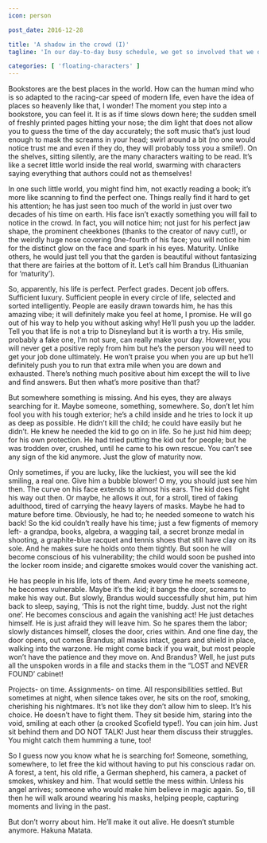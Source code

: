 ```yaml
---
icon: person

post_date: 2016-12-28

title: 'A shadow in the crowd (I)'
tagline: 'In our day-to-day busy schedule, we get so involved that we often fail to notice the person sitting next to us in the metro. We have no idea of them- their life, their dreams, their nightmares. But there are several amazing people around us in the crowd. I prefer calling them “Shadows in the crowd”. This story is about one such shadow...like our previous Huna.'

categories: [ 'floating-characters' ]
---
```

Bookstores are the best places in the world. How can the human mind who is so adapted to the racing-car speed of modern life, even have the idea of places so heavenly like that, I wonder! The moment you step into a bookstore, you can feel it. It is as if time slows down here; the sudden smell of freshly printed pages hitting your nose; the dim light that does not allow you to guess the time of the day accurately; the soft music that’s just loud enough to mask the screams in your head; swirl around a bit (no one would notice trust me and even if they do, they will probably toss you a smile!). On the shelves, sitting silently, are the many characters waiting to be read. It’s like a secret little world inside the real world, swarming with characters saying everything that authors could not as themselves!

In one such little world, you might find him, not exactly reading a book; it’s more like scanning to find the perfect one. Things really find it hard to get his attention; he has just seen too much of the world in just over two decades of his time on earth. His face isn’t exactly something you will fail to notice in the crowd. In fact, you will notice him; not just for his perfect jaw shape, the prominent cheekbones (thanks to the creator of navy cut!), or the weirdly huge nose covering 0ne-fourth of his face; you will notice him for the distinct glow on the face and spark in his eyes. Maturity. Unlike others, he would just tell you that the garden is beautiful without fantasizing that there are fairies at the bottom of it. Let’s call him Brandus (Lithuanian for ‘maturity’).

So, apparently, his life is perfect. Perfect grades. Decent job offers. Sufficient luxury. Sufficient people in every circle of life, selected and sorted intelligently. People are easily drawn towards him, he has this amazing vibe; it will definitely make you feel at home, I promise. He will go out of his way to help you without asking why! He’ll push you up the ladder. Tell you that life is not a trip to Disneyland but it is worth a try. His smile, probably a fake one, I‘m not sure, can really make your day. However, you will never get a positive reply from him but he’s the person you will need to get your job done ultimately. He won’t praise you when you are up but he’ll definitely push you to run that extra mile when you are down and exhausted. There’s nothing much positive about him except the will to live and find answers. But then what’s more positive than that?

But somewhere something is missing. And his eyes, they are always searching for it. Maybe someone, something, somewhere. So, don’t let him fool you with his tough exterior; he’s a child inside and he tries to lock it up as deep as possible. He didn’t kill the child; he could have easily but he didn’t. He knew he needed the kid to go on in life. So he just hid him deep; for his own protection. He had tried putting the kid out for people; but he was trodden over, crushed, until he came to his own rescue. You can’t see any sign of the kid anymore. Just the glow of maturity now.

Only sometimes, if you are lucky, like the luckiest, you will see the kid smiling, a real one. Give him a bubble blower! O my, you should just see him then. The curve on his face extends to almost his ears. The kid does fight his way out then. Or maybe, he allows it out, for a stroll, tired of faking adulthood, tired of carrying the heavy layers of masks. Maybe he had to mature before time. Obviously, he had to; he needed someone to watch his back! So the kid couldn’t really have his time; just a few figments of memory left- a grandpa, books, algebra, a wagging tail, a secret bronze medal in shooting, a graphite-blue racquet and tennis shoes that still have clay on its sole. And he makes sure he holds onto them tightly. But soon he will become conscious of his vulnerability; the child would soon be pushed into the locker room inside; and cigarette smokes would cover the vanishing act.

He has people in his life, lots of them. And every time he meets someone, he becomes vulnerable. Maybe it’s the kid; it bangs the door, screams to make his way out. But slowly, Brandus would successfully shut him, put him back to sleep, saying, ‘This is not the right time, buddy. Just not the right one’. He becomes conscious and again the vanishing act! He just detaches himself. He is just afraid they will leave him. So he spares them the labor; slowly distances himself, closes the door, cries within. And one fine day, the door opens, out comes Brandus; all masks intact, gears and shield in place, walking into the warzone. He might come back if you wait, but most people won’t have the patience and they move on. And Brandus? Well, he just puts all the unspoken words in a file and stacks them in the “LOST and NEVER FOUND’ cabinet!

Projects- on time. Assignments- on time. All responsibilities settled. But sometimes at night, when silence takes over, he sits on the roof, smoking, cherishing his nightmares. It’s not like they don’t allow him to sleep. It’s his choice. He doesn’t have to fight them. They sit beside him, staring into the void, smiling at each other (a crooked Scofield type!). You can join him. Just sit behind them and DO NOT TALK! Just hear them discuss their struggles. You might catch them humming a tune, too!

So I guess now you know what he is searching for! Someone, something, somewhere, to let free the kid without having to put his conscious radar on. A forest, a tent, his old rifle, a German shepherd, his camera, a packet of smokes, whiskey and him. That would settle the mess within. Unless his angel arrives; someone who would make him believe in magic again. So, till then he will walk around wearing his masks, helping people, capturing moments and living in the past.

But don’t worry about him. He’ll make it out alive. He doesn’t stumble anymore. Hakuna Matata.

